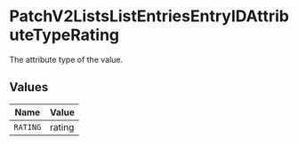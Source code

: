 # PatchV2ListsListEntriesEntryIDAttributeTypeRating

The attribute type of the value.


## Values

| Name     | Value    |
| -------- | -------- |
| `RATING` | rating   |